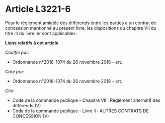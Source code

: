 # Article L3221-6

Pour le règlement amiable des différends entre les parties à un contrat de concession mentionné au présent livre, les
dispositions du chapitre VII du titre III du livre Ier sont applicables.

**Liens relatifs à cet article**

_Codifié par_:

  - Ordonnance n°2018-1074 du 26 novembre 2018 - art.

_Créé par_:

  - Ordonnance n°2018-1074 du 26 novembre 2018 - art.

_Cite_:

  - Code de la commande publique -  Chapitre VII : Règlement alternatif des différends (V)
  - Code de la commande publique -  Livre II : AUTRES CONTRATS DE CONCESSION (V)
